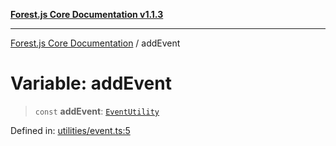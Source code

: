 [**Forest.js Core Documentation v1.1.3**](../README.md)

***

[Forest.js Core Documentation](../README.md) / addEvent

# Variable: addEvent

> `const` **addEvent**: [`EventUtility`](../type-aliases/EventUtility.md)

Defined in: [utilities/event.ts:5](https://github.com/GrangbelrLurain/forest-js/blob/bdde5e53b4a2b124cb391dbc48a1becdc370cd3d/packages/core/src/utilities/event.ts#L5)
